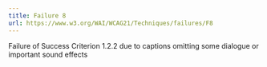 ```yaml
---
title: Failure 8
url: https://www.w3.org/WAI/WCAG21/Techniques/failures/F8
---
```

Failure of Success Criterion 1.2.2 due to captions omitting some dialogue or important sound effects
